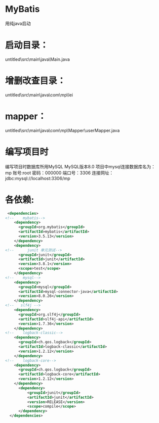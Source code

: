 # MyBatis
用纯java启动
# 启动目录：
untitled\src\main\java\Main.java
# 增删改查目录：
untitled\src\main\java\com\mp\lei
# mapper：
untitled\src\main\java\com\mp\Mapper\userMapper.java
# 编写项目时
  编写项目时数据库所用MySQL
  MySQL版本8.0
  项目中mysql连接数据库名为：mp
  账号:root
  密码：000000
  端口号：3306
  连接网址：jdbc:mysql://localhost:3306/mp
# 各依赖:
```xml
 <dependencies>
<!--    mybatis-->
    <dependency>
      <groupId>org.mybatis</groupId>
      <artifactId>mybatis</artifactId>
      <version>3.5.13</version>
    </dependency>
    <dependency>
<!--      junit 单元测试-->
      <groupId>junit</groupId>
      <artifactId>junit</artifactId>
      <version>3.8.1</version>
      <scope>test</scope>
    </dependency>
<!--    mysql-->
    <dependency>
      <groupId>mysql</groupId>
      <artifactId>mysql-connector-java</artifactId>
      <version>8.0.26</version>
    </dependency>
<!--   slf4j -->
    <dependency>
      <groupId>org.slf4j</groupId>
      <artifactId>slf4j-api</artifactId>
      <version>1.7.36</version>
    </dependency>
<!--    logback-classic-->
    <dependency>
      <groupId>ch.qos.logback</groupId>
      <artifactId>logback-classic</artifactId>
      <version>1.2.12</version>
    </dependency>
<!--    logback-core-->
    <dependency>
      <groupId>ch.qos.logback</groupId>
      <artifactId>logback-core</artifactId>
      <version>1.2.12</version>
    </dependency>
      <dependency>
          <groupId>junit</groupId>
          <artifactId>junit</artifactId>
          <version>RELEASE</version>
          <scope>compile</scope>
      </dependency>
  </dependencies>
```
